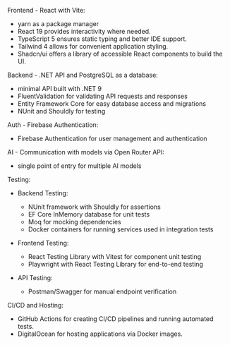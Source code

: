 Frontend - React with Vite:

- yarn as a package manager
- React 19 provides interactivity where needed.
- TypeScript 5 ensures static typing and better IDE support.
- Tailwind 4 allows for convenient application styling.
- Shadcn/ui offers a library of accessible React components to build the UI.

Backend - .NET API and PostgreSQL as a database:

- minimal API built with .NET 9
- FluentValidation for validating API requests and responses
- Entity Framework Core for easy database access and migrations
- NUnit and Shouldly for testing

Auth - Firebase Authentication:
- Firebase Authentication for user management and authentication

AI - Communication with models via Open Router API:
- single point of entry for multiple AI models

Testing:

- Backend Testing:
  - NUnit framework with Shouldly for assertions
  - EF Core InMemory database for unit tests
  - Moq for mocking dependencies
  - Docker containers for running services used in integration tests

- Frontend Testing:
  - React Testing Library with Vitest for component unit testing
  - Playwright with React Testing Library for end-to-end testing

- API Testing:
  - Postman/Swagger for manual endpoint verification

CI/CD and Hosting:

- GitHub Actions for creating CI/CD pipelines and running automated tests.
- DigitalOcean for hosting applications via Docker images.
